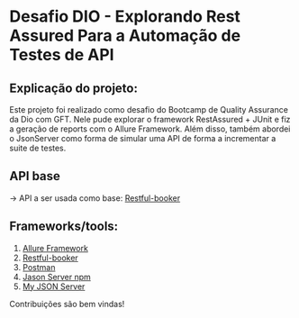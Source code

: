 # Desafio DIO - Explorando Rest Assured Para a Automação de Testes de API

## Explicação do projeto:
Este projeto foi realizado como desafio do Bootcamp de Quality Assurance da Dio com GFT. Nele pude explorar o framework RestAssured + JUnit e fiz a geração de reports com o Allure Framework. Além disso, também abordei o JsonServer como forma de simular uma API de forma a incrementar a suite de testes.

## API base

<p>-> API a ser usada como base: 
<a href="https://restful-booker.herokuapp.com/apidoc/index.html#api-Booking">Restful-booker</a> 

## Frameworks/tools:

1. [Allure Framework](https://github.com/allure-framework)
2. [Restful-booker](https://restful-booker.herokuapp.com/apidoc/index.html)
3. [Postman](https://www.postman.com/downloads/)
4. [Jason Server npm](https://www.npmjs.com/package/json-server)
5. [My JSON Server](https://my-json-server.typicode.com/)

<p> Contribuições são bem vindas! </p>